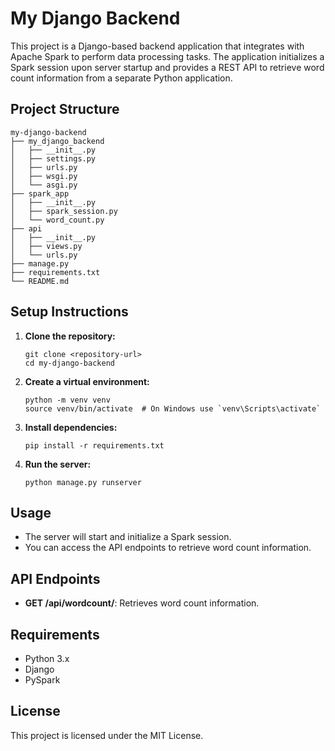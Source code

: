 # My Django Backend

This project is a Django-based backend application that integrates with Apache Spark to perform data processing tasks. The application initializes a Spark session upon server startup and provides a REST API to retrieve word count information from a separate Python application.

## Project Structure

```
my-django-backend
├── my_django_backend
│   ├── __init__.py
│   ├── settings.py
│   ├── urls.py
│   ├── wsgi.py
│   └── asgi.py
├── spark_app
│   ├── __init__.py
│   ├── spark_session.py
│   └── word_count.py
├── api
│   ├── __init__.py
│   ├── views.py
│   └── urls.py
├── manage.py
├── requirements.txt
└── README.md
```

## Setup Instructions

1. **Clone the repository:**
   ```
   git clone <repository-url>
   cd my-django-backend
   ```

2. **Create a virtual environment:**
   ```
   python -m venv venv
   source venv/bin/activate  # On Windows use `venv\Scripts\activate`
   ```

3. **Install dependencies:**
   ```
   pip install -r requirements.txt
   ```

4. **Run the server:**
   ```
   python manage.py runserver
   ```

## Usage

- The server will start and initialize a Spark session.
- You can access the API endpoints to retrieve word count information.

## API Endpoints

- **GET /api/wordcount/**: Retrieves word count information.

## Requirements

- Python 3.x
- Django
- PySpark

## License

This project is licensed under the MIT License.
